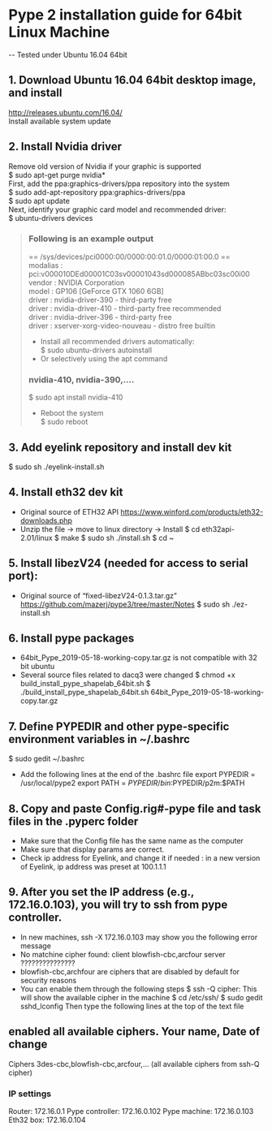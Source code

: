 # Pype 2 installation guide for 64bit Linux Machine
--	Tested under Ubuntu 16.04 64bit 


## 1. Download Ubuntu 16.04 64bit desktop image, and install
http://releases.ubuntu.com/16.04/  
Install available system update

## 2. Install Nvidia driver
Remove old version of Nvidia if your graphic is supported  
$ sudo apt-get purge nvidia*  
First, add the ppa:graphics-drivers/ppa repository into the system  
$ sudo add-apt-repository ppa:graphics-drivers/ppa  
$ sudo apt update  
Next, identify your graphic card model and recommended driver:  
$ ubuntu-drivers devices  
> ### Following is an example output  
> == /sys/devices/pci0000:00/0000:00:01.0/0000:01:00.0 ==  
> modalias : pci:v000010DEd00001C03sv00001043sd000085ABbc03sc00i00  
> vendor   : NVIDIA Corporation  
> model    : GP106 [GeForce GTX 1060 6GB]  
> driver   : nvidia-driver-390 - third-party free  
> driver   : nvidia-driver-410 - third-party free recommended  
> driver   : nvidia-driver-396 - third-party free  
> driver   : xserver-xorg-video-nouveau - distro free builtin  
> - Install all recommended drivers automatically:  
> $ sudo ubuntu-drivers autoinstall  
> - Or selectively using the apt command  
> ### nvidia-410, nvidia-390,....   
> $ sudo apt install nvidia-410  
> - Reboot the system  
> $ sudo reboot  

## 3. Add eyelink repository and install dev kit
$ sudo sh ./eyelink-install.sh

## 4. Install eth32 dev kit
-	Original source of ETH32 API 
https://www.winford.com/products/eth32-downloads.php
-	Unzip the file → move to linux directory → Install
$ cd eth32api-2.01/linux
$ make
$ sudo sh ./install.sh
$ cd ~

## 5. Install libezV24 (needed for access to serial port):
-	Original source of “fixed-libezV24-0.1.3.tar.gz”
https://github.com/mazerj/pype3/tree/master/Notes
$ sudo sh ./ez-install.sh

## 6. Install pype packages
-	64bit_Pype_2019-05-18-working-copy.tar.gz is not compatible with 32 bit ubuntu
-	Several source files related to dacq3 were changed 
$ chmod +x build_install_pype_shapelab_64bit.sh
$ ./build_install_pype_shapelab_64bit.sh 64bit_Pype_2019-05-18-working-copy.tar.gz

## 7. Define PYPEDIR and other pype-specific environment variables in ~/.bashrc
$ sudo gedit ~/.bashrc
-	Add the following lines at the end of the .bashrc file
export PYPEDIR = /usr/local/pype2
export PATH = $PYPEDIR/bin:$PYPEDIR/p2m:$PATH 

## 8. Copy and paste Config.rig#-pype file and task files in the .pyperc folder
-	Make sure that the Config file has the same name as the computer
-	Make sure that display params are correct. 
-	Check ip address for Eyelink, and change it if needed
: in a new version of Eyelink, ip address was preset at 100.1.1.1

## 9. After you set the IP address (e.g., 172.16.0.103), you will try to ssh from pype controller. 
-	In new machines, ssh -X 172.16.0.103 may show you the following error message
-	No matchine cipher found: client blowfish-cbc,arcfour server ???????????????
-	blowfish-cbc,archfour are ciphers that are disabled by default for security reasons
-	You can enable them through the following steps
$ ssh -Q cipher: This will show the available cipher in the machine
$ cd /etc/ssh/
$ sudo gedit sshd_lconfig
Then type the following lines at the top of the text file
## enabled all available ciphers. Your name, Date of change
Ciphers 3des-cbc,blowfish-cbc,arcfour,... (all available ciphers from ssh-Q cipher)

### IP settings ###
Router: 172.16.0.1     Pype controller: 172.16.0.102     Pype machine: 172.16.0.103
Eth32 box: 172.16.0.104
